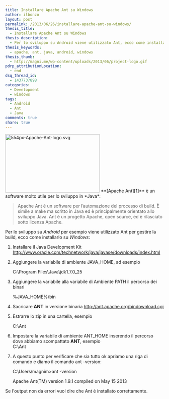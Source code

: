 ```yaml
---
title: Installare Apache Ant su Windows
author: ilbonzo
layout: post
permalink: /2013/06/26/installare-apache-ant-su-windows/
thesis_title:
  - Installare Apache Ant su Windows
thesis_description:
  - Per lo sviluppo su Android viene utilizzato Ant, ecco come installarlo su windows
thesis_keywords:
  - apache, ant, java, android, windows
thesis_thumb:
  - http://magni.me/wp-content/uploads/2013/06/project-logo.gif
pdrp_attributionLocation:
  - end
dsq_thread_id:
  - 1437737898
categories:
  - Development
  - windows
tags:
  - Android
  - Ant
  - Java
comments: true
share: true
---
```

<img src="http://magni.me/wp-content/uploads/2013/06/554px-Apache-Ant-logo.svg_-300x185.png" alt="554px-Apache-Ant-logo.svg" width="300" height="185" class="aligncenter size-medium wp-image-886" />  
**[Apache Ant][1]** è un software molto utile per lo sviluppo in *Java*:

> Apache Ant è un software per l&#8217;automazione del processo di build. È simile a make ma scritto in Java ed è principalmente orientato allo sviluppo Java. Ant è un progetto Apache, open source, ed è rilasciato sotto licenza Apache.

Per lo sviluppo su *Android* per esempio viene utilizzato Ant per gestire la build, ecco come installarlo su *Windows*:  
<!--more-->

1.  Installare il Java Development Kit <http://www.oracle.com/technetwork/java/javase/downloads/index.html>
2.  Aggiungere la variabile di ambiente JAVA_HOME, ad esempio 

    C:\Program Files\Java\jdk1.7.0_25

3.  Aggiungere la variabile alla variabile di Ambiente PATH il percorso dei binari 
    
    %JAVA_HOME%\bin

4.  Sacricare **ANT** in versione binaria <http://ant.apache.org/bindownload.cgi>
5.  Estrarre lo zip in una cartella, esempio 
    
    C:\Ant

6.  Impostare la variabile di ambiente ANT_HOME inserendo il percorso dove abbiamo scompattato **ANT**, esempio        
    C:\Ant

7.  A questo punto per verificare che sia tutto ok apriamo una riga di comando e diamo il comando ant -version:

    C:\Users\magnim>ant -version
    
    Apache Ant(TM) version 1.9.1 compiled on May 15 2013

Se l'output non da errori vuol dire che Ant è installato correttamente.


 [1]: http://ant.apache.org/ "apache Ant"
